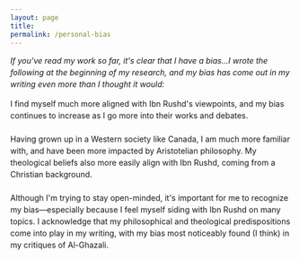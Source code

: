 ```yaml
---
layout: page
title: 
permalink: /personal-bias
---
```

<span style="line-height: 1.5;"> 
 <em>If you've read my work so far, it's clear that I have a bias...I wrote the following at the beginning of my research, and my bias has come out in my writing even more than I thought it would: </em>
 
 I find myself much more aligned with Ibn Rushd's viewpoints, and my bias continues to increase as I go more into their works and debates. 
<br>
<br>
Having grown up in a Western society like Canada, I am much more familiar with, and have been more impacted by Aristotelian philosophy. My theological beliefs also more easily align with Ibn Rushd, coming from a Christian background.
<br>
<br>
Although I'm trying to stay open-minded, it's important for me to recognize my bias––especially because I feel myself siding with Ibn Rushd on many topics. I acknowledge that my philosophical and theological predispositions come into play in my writing, with my bias most noticeably found (I think) in my critiques of Al-Ghazali.
<br>
<br>
<br>
<br>
<br>
<br>
<br>
<br>
<br>
<br>
<br>
<br>
<br>
<br>
<br>
<br>
<br>
<br>
<br>
<br>
<br>
<br>
<br>
<br>
